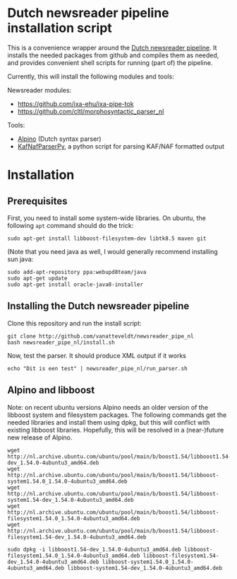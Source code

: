 # Dutch newsreader pipeline installation script

This is a convenience wrapper around the [Dutch newsreader pipeline](http://newsreader-project.eu). 
It installs the needed packages from github and compiles them as needed, 
and provides convenient shell scripts for running (part of) the pipeline.

Currently, this will install the following modules and tools:

Newsreader modules:
- https://github.com/ixa-ehu/ixa-pipe-tok 
- https://github.com/cltl/morphosyntactic_parser_nl

Tools:
- [Alpino](http://www.let.rug.nl/vannoord/alp/Alpino/) (Dutch syntax parser)
- [KafNafParserPy](https://github.com/cltl/KafNafParserPy), a python script for parsing KAF/NAF formatted output

# Installation

## Prerequisites

First, you need to install some system-wide libraries. On ubuntu, the following `apt` command should do the trick:

```{sh}
sudo apt-get install libboost-filesystem-dev libtk8.5 maven git
```

(Note that you need java as well, I would generally recommend installing sun java:

```{sh}
sudo add-apt-repository ppa:webupd8team/java
sudo apt-get update
sudo apt-get install oracle-java8-installer 
```

## Installing the Dutch newsreader pipeline

Clone this repository and run the install script:

```{sh}
git clone http://github.com/vanatteveldt/newsreader_pipe_nl
bash newsreader_pipe_nl/install.sh
```

Now, test the parser. It should produce XML output if it works

```{sh}
echo "Dit is een test" | newsreader_pipe_nl/run_parser.sh
```

## Alpino and libboost

Note: on recent ubuntu versions Alpino needs an older version of the libboost system and filesystem packages.
The following commands get the needed libraries and install them using dpkg, but this will conflict with existing libboost libraries. Hopefully, this will be resolved in a (near-)future new release of Alpino.

```{sh}
wget http://nl.archive.ubuntu.com/ubuntu/pool/main/b/boost1.54/libboost1.54-dev_1.54.0-4ubuntu3_amd64.deb
wget http://nl.archive.ubuntu.com/ubuntu/pool/main/b/boost1.54/libboost-system1.54.0_1.54.0-4ubuntu3_amd64.deb
wget http://nl.archive.ubuntu.com/ubuntu/pool/main/b/boost1.54/libboost-system1.54-dev_1.54.0-4ubuntu3_amd64.deb
wget http://nl.archive.ubuntu.com/ubuntu/pool/main/b/boost1.54/libboost-filesystem1.54.0_1.54.0-4ubuntu3_amd64.deb
wget http://nl.archive.ubuntu.com/ubuntu/pool/main/b/boost1.54/libboost-filesystem1.54-dev_1.54.0-4ubuntu3_amd64.deb

sudo dpkg -i libboost1.54-dev_1.54.0-4ubuntu3_amd64.deb libboost-filesystem1.54.0_1.54.0-4ubuntu3_amd64.deb libboost-filesystem1.54-dev_1.54.0-4ubuntu3_amd64.deb libboost-system1.54.0_1.54.0-4ubuntu3_amd64.deb libboost-system1.54-dev_1.54.0-4ubuntu3_amd64.deb
```
